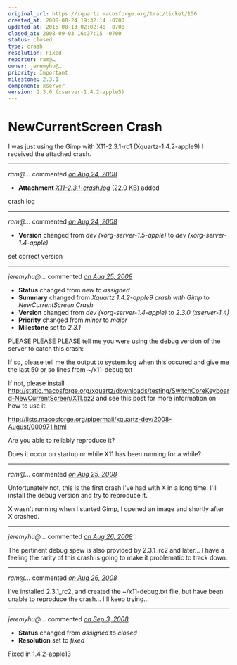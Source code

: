 ```yaml
---
original_url: https://xquartz.macosforge.org/trac/ticket/156
created_at: 2008-08-24 19:32:14 -0700
updated_at: 2015-08-13 02:02:40 -0700
closed_at: 2008-09-03 16:37:15 -0700
status: closed
type: crash
resolution: Fixed
reporter: ram@…
owner: jeremyhu@…
priority: Important
milestone: 2.3.1
component: xserver
version: 2.3.0 (xserver-1.4.2-apple5)
---
```


NewCurrentScreen Crash
======================


I was just using the Gimp with X11-2.3.1-rc1 (Xquartz-1.4.2-apple9) I received the attached crash.



---

*ram@…* commented *[on Aug 24, 2008](https://xquartz.macosforge.org/trac/attachment/ticket/156/X11-2.3.1-crash.log "August 24, 2008 at 7:32 PM PDT")*

-   **Attachment** *[X11-2.3.1-crash.log](../attachment/ticket/156/X11-2.3.1-crash.log)* (22.0 KB) added

crash log



---

*ram@…* commented *[on Aug 24, 2008](https://xquartz.macosforge.org/trac/ticket/156#comment:1 "August 24, 2008 at 7:33 PM PDT")*

-   **Version** changed from *dev (xorg-server-1.5-apple)* to *dev (xorg-server-1.4-apple)*

set correct version



---

*jeremyhu@…* commented *[on Aug 25, 2008](https://xquartz.macosforge.org/trac/ticket/156#comment:2 "August 25, 2008 at 11:07 AM PDT")*

-   **Status** changed from *new* to *assigned*
-   **Summary** changed from *Xquartz 1.4.2-apple9 crash with Gimp* to *NewCurrentScreen Crash*
-   **Version** changed from *dev (xorg-server-1.4-apple)* to *2.3.0 (xserver-1.4)*
-   **Priority** changed from *minor* to *major*
-   **Milestone** set to *2.3.1*

PLEASE PLEASE PLEASE tell me you were using the debug version of the server to catch this crash:

If so, please tell me the output to system.log when this occured and give me the last 50 or so lines from ~/x11-debug.txt

If not, please install <http://static.macosforge.org/xquartz/downloads/testing/SwitchCoreKeyboard-NewCurrentScreen/X11.bz2>
and see this post for more information on how to use it:

<http://lists.macosforge.org/pipermail/xquartz-dev/2008-August/000971.html>

Are you able to reliably reproduce it?

Does it occur on startup or while X11 has been running for a while?



---

*ram@…* commented *[on Aug 25, 2008](https://xquartz.macosforge.org/trac/ticket/156#comment:3 "August 25, 2008 at 11:15 AM PDT")*

Unfortunately not, this is the first crash I've had with X in a long time. I'll install the debug version and try to reproduce it.

X wasn't running when I started Gimp, I opened an image and shortly after X crashed.



---

*jeremyhu@…* commented *[on Aug 26, 2008](https://xquartz.macosforge.org/trac/ticket/156#comment:4 "August 26, 2008 at 10:44 AM PDT")*

The pertinent debug spew is also provided by 2.3.1\_rc2 and later... I have a feeling the rarity of this crash is going to make it problematic to track down.



---

*ram@…* commented *[on Aug 26, 2008](https://xquartz.macosforge.org/trac/ticket/156#comment:5 "August 26, 2008 at 11:43 AM PDT")*

I've installed 2.3.1\_rc2, and created the ~/x11-debug.txt file, but have been unable to reproduce the crash... I'll keep trying...



---

*jeremyhu@…* commented *[on Sep 3, 2008](https://xquartz.macosforge.org/trac/ticket/156#comment:6 "September 3, 2008 at 4:37 PM PDT")*

-   **Status** changed from *assigned* to *closed*
-   **Resolution** set to *fixed*

Fixed in 1.4.2-apple13



